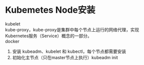 


# Kubemetes Node安装

kubelet  
kube-proxy，kube-proxy是集群中每个节点上运行的网络代理，实现Kubernetes服务（Service）概念的一部分。    
docker  

1. 安装 kubeadm、kubelet 和 kubectl，每个节点都需要安装  
2. 初始化主节点（只在master节点上执行）kubeadm init  



